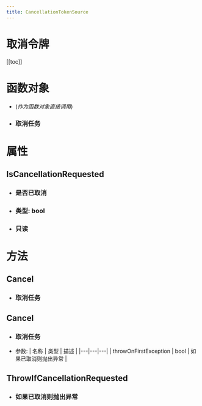 ```yaml
---
title: CancellationTokenSource
---
```


# 取消令牌

[[toc]]

# 函数对象
  - (*作为函数对象直接调用*)
  - ### 取消任务
# 属性
## IsCancellationRequested
- ### 是否已取消
- ### 类型: bool
- ### 只读
# 方法
## Cancel
- ### 取消任务
## Cancel
- ### 取消任务
- 参数:
    | 名称 | 类型 | 描述 |
    |---|---|---|
   | throwOnFirstException | bool | 如果已取消则抛出异常 |
## ThrowIfCancellationRequested
- ### 如果已取消则抛出异常